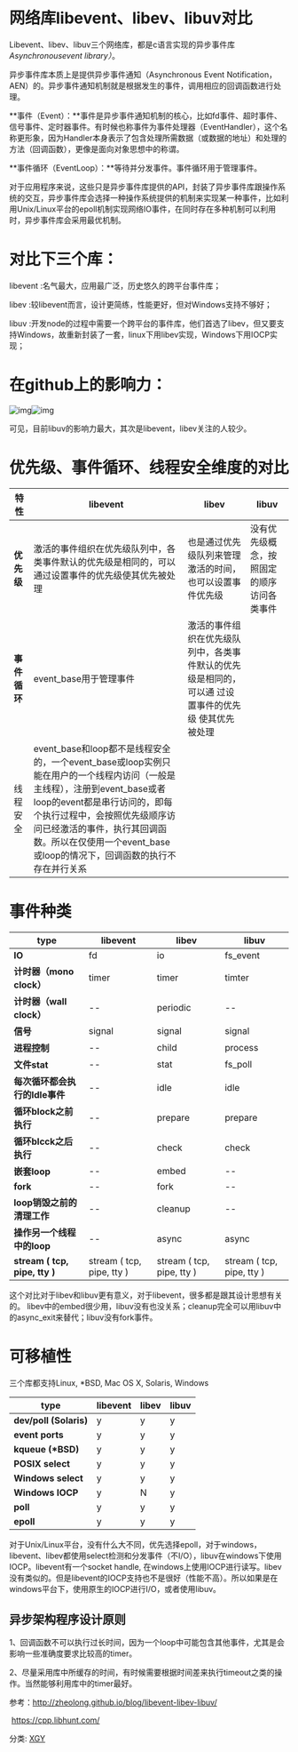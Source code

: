# 网络库libevent、libev、libuv对比



Libevent、libev、libuv三个网络库，都是c语言实现的异步事件库*Asynchronousevent library）*。

异步事件库本质上是提供异步事件通知（Asynchronous Event Notification，AEN）的。异步事件通知机制就是根据发生的事件，调用相应的回调函数进行处理。

**事件（Event）：**事件是异步事件通知机制的核心，比如fd事件、超时事件、信号事件、定时器事件。有时候也称事件为事件处理器（EventHandler），这个名称更形象，因为Handler本身表示了包含处理所需数据（或数据的地址）和处理的方法（回调函数），更像是面向对象思想中的称谓。

**事件循环（EventLoop）：**等待并分发事件。事件循环用于管理事件。

对于应用程序来说，这些只是异步事件库提供的API，封装了异步事件库跟操作系统的交互，异步事件库会选择一种操作系统提供的机制来实现某一种事件，比如利用Unix/Linux平台的epoll机制实现网络IO事件，在同时存在多种机制可以利用时，异步事件库会采用最优机制。

 

# 对比下三个库：

libevent :名气最大，应用最广泛，历史悠久的跨平台事件库；

libev :较libevent而言，设计更简练，性能更好，但对Windows支持不够好；

libuv :开发node的过程中需要一个跨平台的事件库，他们首选了libev，但又要支持Windows，故重新封装了一套，linux下用libev实现，Windows下用IOCP实现；



# 在github上的影响力：

![img](http://img.blog.csdn.net/20170505163959722?watermark/2/text/aHR0cDovL2Jsb2cuY3Nkbi5uZXQvbGlqaW5xaTE5ODc=/font/5a6L5L2T/fontsize/400/fill/I0JBQkFCMA==/dissolve/70/gravity/Center)![img](http://img.blog.csdn.net/20170505164016535?watermark/2/text/aHR0cDovL2Jsb2cuY3Nkbi5uZXQvbGlqaW5xaTE5ODc=/font/5a6L5L2T/fontsize/400/fill/I0JBQkFCMA==/dissolve/70/gravity/Center)

可见，目前libuv的影响力最大，其次是libevent，libev关注的人较少。

 

# 优先级、事件循环、线程安全维度的对比

 

| **特性**     | **libevent**                                                 | **libev**                                                    | **libuv**                                  |
| ------------ | ------------------------------------------------------------ | ------------------------------------------------------------ | ------------------------------------------ |
| **优先级**   | 激活的事件组织在优先级队列中，各类事件默认的优先级是相同的，可以通过设置事件的优先级使其优先被处理 | 也是通过优先级队列来管理激活的时间，也可以设置事件优先级     | 没有优先级概念，按照固定的顺序访问各类事件 |
| **事件循环** | event_base用于管理事件                                       | 激活的事件组织在优先级队列中，各类事件默认的优先级是相同的，可以通  过设置事件的优先级   使其优先被处理 |                                            |
| 线程安全     | event_base和loop都不是线程安全的，一个event_base或loop实例只能在用户的一个线程内访问（一般是主线程），注册到event_base或者loop的event都是串行访问的，即每个执行过程中，会按照优先级顺序访问已经激活的事件，执行其回调函数。所以在仅使用一个event_base或loop的情况下，回调函数的执行不存在并行关系 |                                                              |                                            |

 

 

 

# 事件种类

 

| **type**                       | **libevent**              | **libev**                 | **libuv**                 |
| ------------------------------ | ------------------------- | ------------------------- | ------------------------- |
| **IO**                         | fd                        | io                        | fs_event                  |
| **计时器（mono clock）**       | timer                     | timer                     | timter                    |
| **计时器（wall clock）**       | --                        | periodic                  | --                        |
| **信号**                       | signal                    | signal                    | signal                    |
| **进程控制**                   | --                        | child                     | process                   |
| **文件stat**                   | --                        | stat                      | fs_poll                   |
| **每次循环都会执行的Idle事件** | --                        | idle                      | idle                      |
| **循环block之前执行**          | --                        | prepare                   | prepare                   |
| **循环blcck之后执行**          | --                        | check                     | check                     |
| **嵌套loop**                   | --                        | embed                     | --                        |
| **fork**                       | --                        | fork                      | --                        |
| **loop销毁之前的清理工作**     | --                        | cleanup                   | --                        |
| **操作另一个线程中的loop**     | --                        | async                     | async                     |
| **stream ( tcp, pipe, tty )**  | stream ( tcp, pipe, tty ) | stream ( tcp, pipe, tty ) | stream ( tcp, pipe, tty ) |


这个对比对于libev和libuv更有意义，对于libevent，很多都是跟其设计思想有关的。 libev中的embed很少用，libuv没有也没关系；cleanup完全可以用libuv中的async_exit来替代；libuv没有fork事件。

 

 

# 可移植性

三个库都支持Linux, *BSD, Mac OS X, Solaris, Windows

 

| **type**               | **libevent** | **libev** | **libuv** |
| ---------------------- | ------------ | --------- | --------- |
| **dev/poll (Solaris)** | y            | y         | y         |
| **event ports**        | y            | y         | y         |
| **kqueue (\*BSD)**     | y            | y         | y         |
| **POSIX select**       | y            | y         | y         |
| **Windows select**     | y            | y         | y         |
| **Windows IOCP**       | y            | N         | y         |
| **poll**               | y            | y         | y         |
| **epoll**              | y            | y         | y         |

 

 

对于Unix/Linux平台，没有什么大不同，优先选择epoll，对于windows，libevent、libev都使用select检测和分发事件（不I/O），libuv在windows下使用IOCP。libevent有一个socket handle, 在windows上使用IOCP进行读写。libev没有类似的。但是libevent的IOCP支持也不是很好（性能不高）。所以如果是在windows平台下，使用原生的IOCP进行I/O，或者使用libuv。

 

## 异步架构程序设计原则

1、回调函数不可以执行过长时间，因为一个loop中可能包含其他事件，尤其是会影响一些准确度要求比较高的timer。

2、尽量采用库中所缓存的时间，有时候需要根据时间差来执行timeout之类的操作。当然能够利用库中的timer最好。

 

 

参考：http://zheolong.github.io/blog/libevent-libev-libuv/

​    https://cpp.libhunt.com/



分类: [XGY](https://www.cnblogs.com/h2zZhou/category/765999.html)